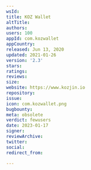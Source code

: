 ```yaml
---
wsId: 
title: KOZ Wallet
altTitle: 
authors: 
users: 100
appId: com.kozwallet
appCountry: 
released: Jun 13, 2020
updated: 2021-01-26
version: '2.3'
stars: 
ratings: 
reviews: 
size: 
website: https://www.kozjin.io
repository: 
issue: 
icon: com.kozwallet.png
bugbounty: 
meta: obsolete
verdict: fewusers
date: 2023-01-17
signer: 
reviewArchive: 
twitter: 
social: 
redirect_from: 

---
```


